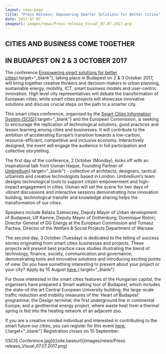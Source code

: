 ```yaml
---
layout: news-page
title: "Press Release: Empowering Smarter Solutions for Better Cities"
date: 2017-07-07
imageurl: images/news/Press release_Visual_07.07.2017.png
---
```


<div class="multiline">
<h2><span class="ornament-news">CITIES AND BUSINESS COME TOGETHER</span></h2>
<h2><span class="ornament-news">IN BUDAPEST ON 2 & 3 OCTOBER 2017</span></h2>
</div>

The conference [Empowering smart solutions for better cities](https://www.scisconference2017.eu/){:target="_blank"}, taking place in Budapest on 2 & 3 October 2017, will bring together creative thinkers and decision-makers in urban planning, sustainable energy, mobility, ICT, smart business models and user-centric innovation. High level city representatives will debate the transformation of European cities, while smart cities projects will showcase innovative solutions and discuss crucial steps on the path to a smarter city.  

This smart cities conference, organised by the [Smart Cities Information System (SCIS)](http://www.smartcities-infosystem.eu/){:target="_blank"} and the European Commission, is seeking to encourage the replication of technological solutions, good practices and lesson learning among cities and businesses. It will contribute to the ambition of accelerating Europe’s transition towards a low-carbon, resource-efficient, competitive and inclusive economy. Interactively designed, the event will engage the audience in full participation and collective storytelling.  

The first day of the conference, 2 October (Monday), kicks off with an inspirational talk from Usman Haque, Founding Partner of [Umbrellium](http://umbrellium.co.uk/){:target="_blank"} - collective of architects, designers, tactical urbanists and creative technologists based in London. Umbrellium’s team designs technological tools to support citizen empowerment and high-impact engagement in cities. Usman will set the scene for two days of vibrant discussions and interactive sessions demonstrating how innovation building, technological transfer and knowledge sharing helps the transformation of our cities.  

Speakers include Balázs Szeneczey, Deputy Mayor of Urban development of Budapest;  Ulf Kamne, Deputy Mayor of Gothenburg; Dominique Ristori, Director General of DG Energy at the European Commission and Tomasz Pactwa, Director of the Welfare & Social Projects Department of Warsaw. 

The second day, 3 October (Tuesday) is dedicated to the telling of success stories originating from smart cities businesses and projects. These projects will present best practice case studies illustrating the blend of technology, finance, society, communication and governance; demonstrating tools and innovative solutions and introducing exciting points of view. Do you have something interesting to present about your project or your city? Apply by 15 August [here.](https://www.scisconference2017.eu/){:target="_blank"}  

For those interested in the smart cities features of the Hungarian capital, the organisers have prepared a Smart walking tour of Budapest, which includes the state-of-the art Central European University building; the large-scale traffic reduction and mobility measures of the ‘Heart of Budapest’ programme; the Design terminal; the first underground line in continental Europe; and a geothermal energy project, where waste heat from a thermal spring is fed into the heating network of an adjacent zoo. 

If you are a creative minded individual and interested in contributing to the smart future our cities, you can register for this event [here.](https://www.scisconference2017.eu/){:target="_blank"} Registration closes on 10 September. 

![SCIS Conference.jpg]({{site.baseurl}}images/news/Press release_Visual_07.07.2017.png)
